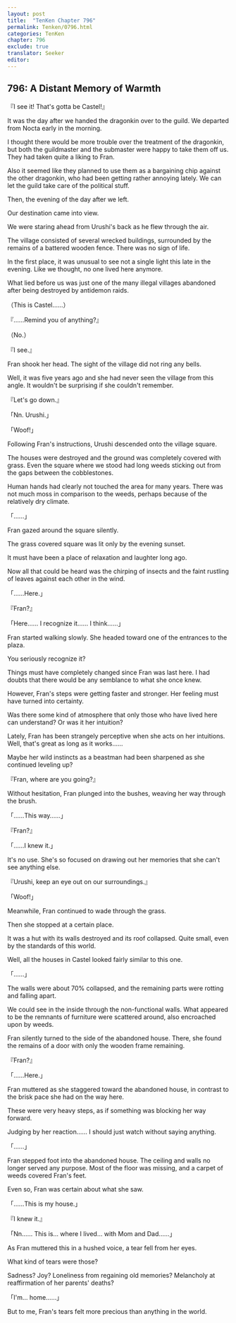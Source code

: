 ```yaml
---
layout: post
title:  "TenKen Chapter 796"
permalink: Tenken/0796.html
categories: TenKen
chapter: 796
exclude: true
translator: Seeker
editor: 
---
```

<h2 id="ch796">796: A Distant Memory of Warmth</h2>

『I see it! That's gotta be Castel!』

It was the day after we handed the dragonkin over to the guild. We departed from Nocta early in the morning.
 
I thought there would be more trouble over the treatment of the dragonkin, but both the guildmaster and the submaster were happy to take them off us. They had taken quite a liking to Fran.

Also it seemed like they planned to use them as a bargaining chip against the other dragonkin, who had been getting rather annoying lately. We can let the guild take care of the political stuff.

Then, the evening of the day after we left.

Our destination came into view.

We were staring ahead from Urushi's back as he flew through the air.

The village consisted of several wrecked buildings, surrounded by the remains of a battered wooden fence. There was no sign of life.

In the first place, it was unusual to see not a single light this late in the evening. Like we thought, no one lived here anymore.

What lied before us was just one of the many illegal villages abandoned after being destroyed by antidemon raids.

（This is Castel……）

『……Remind you of anything?』

（No.）

『I see.』

Fran shook her head. The sight of the village did not ring any bells.

Well, it was five years ago and she had never seen the village from this angle. It wouldn't be surprising if she couldn't remember.

『Let's go down.』

「Nn. Urushi.」

「Woof!」

Following Fran's instructions, Urushi descended onto the village square.

The houses were destroyed and the ground was completely covered with grass. Even the square where we stood had long weeds sticking out from the gaps between the cobblestones.

Human hands had clearly not touched the area for many years. There was not much moss in comparison to the weeds, perhaps because of the relatively dry climate.

「……」

Fran gazed around the square silently.

The grass covered square was lit only by the evening sunset.

It must have been a place of relaxation and laughter long ago.

Now all that could be heard was the chirping of insects and the faint rustling of leaves against each other in the wind.

「……Here.」

『Fran?』

「Here…… I recognize it…… I think……」

Fran started walking slowly. She headed toward one of the entrances to the plaza.

You seriously recognize it?

Things must have completely changed since Fran was last here. I had doubts that there would be any semblance to what she once knew.

However, Fran's steps were getting faster and stronger. Her feeling must have turned into certainty.

Was there some kind of atmosphere that only those who have lived here can understand? Or was it her intuition?

Lately, Fran has been strangely perceptive when she acts on her intuitions. Well, that's great as long as it works……

Maybe her wild instincts as a beastman had been sharpened as she continued leveling up?

『Fran, where are you going?』

Without hesitation, Fran plunged into the bushes, weaving her way through the brush.

「……This way……」

『Fran?』

「……I knew it.」

It's no use. She's so focused on drawing out her memories that she can't see anything else.

『Urushi, keep an eye out on our surroundings.』

「Woof!」

Meanwhile, Fran continued to wade through the grass.

Then she stopped at a certain place.

It was a hut with its walls destroyed and its roof collapsed. Quite small, even by the standards of this world.

Well, all the houses in Castel looked fairly similar to this one.

「……」

The walls were about 70% collapsed, and the remaining parts were rotting and falling apart.

We could see in the inside through the non-functional walls. What appeared to be the remnants of furniture were scattered around, also encroached upon by weeds.

Fran silently turned to the side of the abandoned house. There, she found the remains of a door with only the wooden frame remaining.

『Fran?』

「……Here.」

Fran muttered as she staggered toward the abandoned house, in contrast to the brisk pace she had on the way here.

These were very heavy steps, as if something was blocking her way forward.

Judging by her reaction…… I should just watch without saying anything.

「……」

Fran stepped foot into the abandoned house. The ceiling and walls no longer served any purpose. Most of the floor was missing, and a carpet of weeds covered Fran's feet.

Even so, Fran was certain about what she saw.

「……This is my house.」

『I knew it.』

「Nn…… This is… where I lived… with Mom and Dad……」

As Fran muttered this in a hushed voice, a tear fell from her eyes.

What kind of tears were those?

Sadness? Joy? Loneliness from regaining old memories? Melancholy at reaffirmation of her parents' deaths?

「I'm… home……」

But to me, Fran's tears felt more precious than anything in the world.




